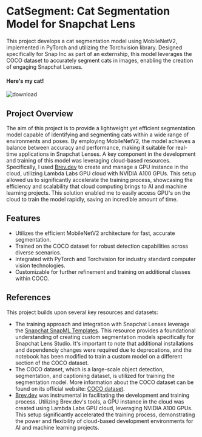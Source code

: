 # CatSegment: Cat Segmentation Model for Snapchat Lens

This project develops a cat segmentation model using MobileNetV2, implemented in PyTorch and utilizing the Torchvision library. Designed specifically for Snap Inc as part of an externship, this model leverages the COCO dataset to accurately segment cats in images, enabling the creation of engaging Snapchat Lenses.

#### Here's my cat!
![download](https://github.com/rilozos/CatSegment/assets/112525112/6edeb7c8-b397-4265-bd61-90ef81828c93)

## Project Overview

The aim of this project is to provide a lightweight yet efficient segmentation model capable of identifying and segmenting cats within a wide range of environments and poses. By employing MobileNetV2, the model achieves a balance between accuracy and performance, making it suitable for real-time applications in Snapchat Lenses. A key component in the development and training of this model was leveraging cloud-based resources. Specifically, I used [Brev.dev](https://www.brev.dev/) to create and manage a GPU instance in the cloud, utilizing Lambda Labs GPU cloud with NVIDIA A100 GPUs. This setup allowed us to significantly accelerate the training process, showcasing the efficiency and scalability that cloud computing brings to AI and machine learning projects. This solution enabled me to easily access GPU's on the cloud to train the model rapidly, saving an incredible amount of time.

## Features

- Utilizes the efficient MobileNetV2 architecture for fast, accurate segmentation.
- Trained on the COCO dataset for robust detection capabilities across diverse scenarios.
- Integrated with PyTorch and Torchvision for industry standard computer vision technologies.
- Customizable for further refinement and training on additional classes within COCO.

## References

This project builds upon several key resources and datasets:

- The training approach and integration with Snapchat Lenses leverage the [Snapchat SnapML Templates](https://github.com/Snapchat/snapml-templates/blob/main/Custom%20Segmentation/segmentation_training.ipynb). This resource provides a foundational understanding of creating custom segmentation models specifically for Snapchat Lens Studio. It's important to note that additional installations and dependenciy changes were required due to deprecations, and the notebook has been modified to train a custom model on a different section of the COCO dataset.
- The COCO dataset, which is a large-scale object detection, segmentation, and captioning dataset, is utilized for training the segmentation model. More information about the COCO dataset can be found on its official website: [COCO dataset](http://cocodataset.org/).
- [Brev.dev](https://www.brev.dev/) was instrumental in facilitating the development and training process. Utilizing Brev.dev's tools, a GPU instance in the cloud was created using Lambda Labs GPU cloud, leveraging NVIDIA A100 GPUs. This setup significantly accelerated the training process, demonstrating the power and flexibility of cloud-based development environments for AI and machine learning projects.
